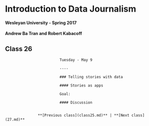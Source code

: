# Introduction to Data Journalism
  
  #### Wesleyan University - Spring 2017
  
  **Andrew Ba Tran and Robert Kabacoff**
  
  ## Class 26
                             Tuesday - May 9
                             
                             ----
                             
                             ### Telling stories with data
                             
                             #### Stories as apps
                             
                             Goal: 
                             
                             #### Discussion
                             
                   
                   **[Previous class](class25.md)** | **[Next class](27.md)**
